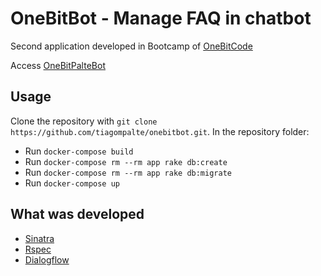 # OneBitBot - Manage FAQ in chatbot

Second application developed in Bootcamp of [OneBitCode](https://onebitcode.com/)

Access [OneBitPalteBot](https://t.me/OneBitPalteBot)

## Usage

Clone the repository with `git clone https://github.com/tiagompalte/onebitbot.git`. In the repository folder:

* Run `docker-compose build`
* Run `docker-compose rm --rm app rake db:create`
* Run `docker-compose rm --rm app rake db:migrate`
* Run `docker-compose up`

## What was developed

* [Sinatra](https://github.com/sinatra/sinatra)
* [Rspec](https://relishapp.com/rspec)
* [Dialogflow](https://dialogflow.com)
